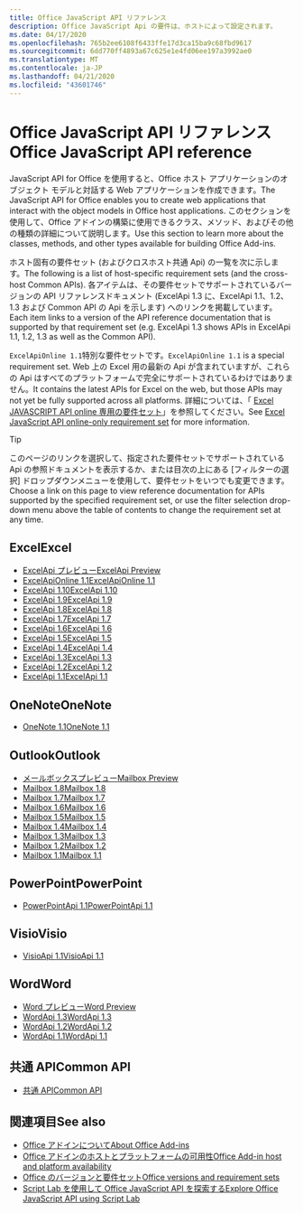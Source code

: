 ```yaml
---
title: Office JavaScript API リファレンス
description: Office JavaScript Api の要件は、ホストによって設定されます。
ms.date: 04/17/2020
ms.openlocfilehash: 765b2ee6108f6433ffe17d3ca15ba9c68fbd9617
ms.sourcegitcommit: 6dd770ff4893a67c625e1e4fd06ee197a3992ae0
ms.translationtype: MT
ms.contentlocale: ja-JP
ms.lasthandoff: 04/21/2020
ms.locfileid: "43601746"
---
```

# <a name="office-javascript-api-reference"></a><span data-ttu-id="b546a-103">Office JavaScript API リファレンス</span><span class="sxs-lookup"><span data-stu-id="b546a-103">Office JavaScript API reference</span></span>

<span data-ttu-id="b546a-104">JavaScript API for Office を使用すると、Office ホスト アプリケーションのオブジェクト モデルと対話する Web アプリケーションを作成できます。</span><span class="sxs-lookup"><span data-stu-id="b546a-104">The JavaScript API for Office enables you to create web applications that interact with the object models in Office host applications.</span></span> <span data-ttu-id="b546a-105">このセクションを使用して、Office アドインの構築に使用できるクラス、メソッド、およびその他の種類の詳細について説明します。</span><span class="sxs-lookup"><span data-stu-id="b546a-105">Use this section to learn more about the classes, methods, and other types available for building Office Add-ins.</span></span>

<span data-ttu-id="b546a-106">ホスト固有の要件セット (およびクロスホスト共通 Api) の一覧を次に示します。</span><span class="sxs-lookup"><span data-stu-id="b546a-106">The following is a list of host-specific requirement sets (and the cross-host Common APIs).</span></span> <span data-ttu-id="b546a-107">各アイテムは、その要件セットでサポートされているバージョンの API リファレンスドキュメント (ExcelApi 1.3 に、ExcelApi 1.1、1.2、1.3 および Common API の Api を示します) へのリンクを掲載しています。</span><span class="sxs-lookup"><span data-stu-id="b546a-107">Each item links to a version of the API reference documentation that is supported by that requirement set (e.g. ExcelApi 1.3 shows APIs in ExcelApi 1.1, 1.2, 1.3 as well as the Common API).</span></span>

<span data-ttu-id="b546a-108">`ExcelApiOnline 1.1`特別な要件セットです。</span><span class="sxs-lookup"><span data-stu-id="b546a-108">`ExcelApiOnline 1.1` is a special requirement set.</span></span> <span data-ttu-id="b546a-109">Web 上の Excel 用の最新の Api が含まれていますが、これらの Api はすべてのプラットフォームで完全にサポートされているわけではありません。</span><span class="sxs-lookup"><span data-stu-id="b546a-109">It contains the latest APIs for Excel on the web, but those APIs may not yet be fully supported across all platforms.</span></span> <span data-ttu-id="b546a-110">詳細については、「 [Excel JAVASCRIPT API online 専用の要件セット](/office/dev/add-ins/reference/requirement-sets/excel-api-online-requirement-set)」を参照してください。</span><span class="sxs-lookup"><span data-stu-id="b546a-110">See [Excel JavaScript API online-only requirement set](/office/dev/add-ins/reference/requirement-sets/excel-api-online-requirement-set) for more information.</span></span>

> [!TIP]
> <span data-ttu-id="b546a-111">このページのリンクを選択して、指定された要件セットでサポートされている Api の参照ドキュメントを表示するか、または目次の上にある [フィルターの選択] ドロップダウンメニューを使用して、要件セットをいつでも変更できます。</span><span class="sxs-lookup"><span data-stu-id="b546a-111">Choose a link on this page to view reference documentation for APIs supported by the specified requirement set, or use the filter selection drop-down menu above the table of contents to change the requirement set at any time.</span></span>

## <a name="excel"></a><span data-ttu-id="b546a-112">Excel</span><span class="sxs-lookup"><span data-stu-id="b546a-112">Excel</span></span>

- [<span data-ttu-id="b546a-113">ExcelApi プレビュー</span><span class="sxs-lookup"><span data-stu-id="b546a-113">ExcelApi Preview</span></span>](/javascript/api/excel?view=excel-js-preview)
- [<span data-ttu-id="b546a-114">ExcelApiOnline 1.1</span><span class="sxs-lookup"><span data-stu-id="b546a-114">ExcelApiOnline 1.1</span></span>](/javascript/api/excel?view=excel-js-online)
- [<span data-ttu-id="b546a-115">ExcelApi 1.10</span><span class="sxs-lookup"><span data-stu-id="b546a-115">ExcelApi 1.10</span></span>](/javascript/api/excel?view=excel-js-1.10)
- [<span data-ttu-id="b546a-116">ExcelApi 1.9</span><span class="sxs-lookup"><span data-stu-id="b546a-116">ExcelApi 1.9</span></span>](/javascript/api/excel?view=excel-js-1.9)
- [<span data-ttu-id="b546a-117">ExcelApi 1.8</span><span class="sxs-lookup"><span data-stu-id="b546a-117">ExcelApi 1.8</span></span>](/javascript/api/excel?view=excel-js-1.8)
- [<span data-ttu-id="b546a-118">ExcelApi 1.7</span><span class="sxs-lookup"><span data-stu-id="b546a-118">ExcelApi 1.7</span></span>](/javascript/api/excel?view=excel-js-1.7)
- [<span data-ttu-id="b546a-119">ExcelApi 1.6</span><span class="sxs-lookup"><span data-stu-id="b546a-119">ExcelApi 1.6</span></span>](/javascript/api/excel?view=excel-js-1.6)
- [<span data-ttu-id="b546a-120">ExcelApi 1.5</span><span class="sxs-lookup"><span data-stu-id="b546a-120">ExcelApi 1.5</span></span>](/javascript/api/excel?view=excel-js-1.5)
- [<span data-ttu-id="b546a-121">ExcelApi 1.4</span><span class="sxs-lookup"><span data-stu-id="b546a-121">ExcelApi 1.4</span></span>](/javascript/api/excel?view=excel-js-1.4)
- [<span data-ttu-id="b546a-122">ExcelApi 1.3</span><span class="sxs-lookup"><span data-stu-id="b546a-122">ExcelApi 1.3</span></span>](/javascript/api/excel?view=excel-js-1.3)
- [<span data-ttu-id="b546a-123">ExcelApi 1.2</span><span class="sxs-lookup"><span data-stu-id="b546a-123">ExcelApi 1.2</span></span>](/javascript/api/excel?view=excel-js-1.2)
- [<span data-ttu-id="b546a-124">ExcelApi 1.1</span><span class="sxs-lookup"><span data-stu-id="b546a-124">ExcelApi 1.1</span></span>](/javascript/api/excel?view=excel-js-1.1)

## <a name="onenote"></a><span data-ttu-id="b546a-125">OneNote</span><span class="sxs-lookup"><span data-stu-id="b546a-125">OneNote</span></span>

- [<span data-ttu-id="b546a-126">OneNote 1.1</span><span class="sxs-lookup"><span data-stu-id="b546a-126">OneNote 1.1</span></span>](/javascript/api/onenote?view=onenote-js-1.1)

## <a name="outlook"></a><span data-ttu-id="b546a-127">Outlook</span><span class="sxs-lookup"><span data-stu-id="b546a-127">Outlook</span></span>

- [<span data-ttu-id="b546a-128">メールボックスプレビュー</span><span class="sxs-lookup"><span data-stu-id="b546a-128">Mailbox Preview</span></span>](/javascript/api/outlook?view=outlook-js-preview)
- [<span data-ttu-id="b546a-129">Mailbox 1.8</span><span class="sxs-lookup"><span data-stu-id="b546a-129">Mailbox 1.8</span></span>](/javascript/api/outlook?view=outlook-js-1.8)
- [<span data-ttu-id="b546a-130">Mailbox 1.7</span><span class="sxs-lookup"><span data-stu-id="b546a-130">Mailbox 1.7</span></span>](/javascript/api/outlook?view=outlook-js-1.7)
- [<span data-ttu-id="b546a-131">Mailbox 1.6</span><span class="sxs-lookup"><span data-stu-id="b546a-131">Mailbox 1.6</span></span>](/javascript/api/outlook?view=outlook-js-1.6)
- [<span data-ttu-id="b546a-132">Mailbox 1.5</span><span class="sxs-lookup"><span data-stu-id="b546a-132">Mailbox 1.5</span></span>](/javascript/api/outlook?view=outlook-js-1.5)
- [<span data-ttu-id="b546a-133">Mailbox 1.4</span><span class="sxs-lookup"><span data-stu-id="b546a-133">Mailbox 1.4</span></span>](/javascript/api/outlook?view=outlook-js-1.4)
- [<span data-ttu-id="b546a-134">Mailbox 1.3</span><span class="sxs-lookup"><span data-stu-id="b546a-134">Mailbox 1.3</span></span>](/javascript/api/outlook?view=outlook-js-1.3)
- [<span data-ttu-id="b546a-135">Mailbox 1.2</span><span class="sxs-lookup"><span data-stu-id="b546a-135">Mailbox 1.2</span></span>](/javascript/api/outlook?view=outlook-js-1.2)
- [<span data-ttu-id="b546a-136">Mailbox 1.1</span><span class="sxs-lookup"><span data-stu-id="b546a-136">Mailbox 1.1</span></span>](/javascript/api/outlook?view=outlook-js-1.1)

## <a name="powerpoint"></a><span data-ttu-id="b546a-137">PowerPoint</span><span class="sxs-lookup"><span data-stu-id="b546a-137">PowerPoint</span></span>

- [<span data-ttu-id="b546a-138">PowerPointApi 1.1</span><span class="sxs-lookup"><span data-stu-id="b546a-138">PowerPointApi 1.1</span></span>](/javascript/api/powerpoint?view=powerpoint-js-1.1)

## <a name="visio"></a><span data-ttu-id="b546a-139">Visio</span><span class="sxs-lookup"><span data-stu-id="b546a-139">Visio</span></span>

- [<span data-ttu-id="b546a-140">VisioApi 1.1</span><span class="sxs-lookup"><span data-stu-id="b546a-140">VisioApi 1.1</span></span>](/javascript/api/visio?view=visio-js-1.1)

## <a name="word"></a><span data-ttu-id="b546a-141">Word</span><span class="sxs-lookup"><span data-stu-id="b546a-141">Word</span></span>

- [<span data-ttu-id="b546a-142">Word プレビュー</span><span class="sxs-lookup"><span data-stu-id="b546a-142">Word Preview</span></span>](/javascript/api/word?view=word-js-preview)
- [<span data-ttu-id="b546a-143">WordApi 1.3</span><span class="sxs-lookup"><span data-stu-id="b546a-143">WordApi 1.3</span></span>](/javascript/api/word?view=word-js-1.3)
- [<span data-ttu-id="b546a-144">WordApi 1.2</span><span class="sxs-lookup"><span data-stu-id="b546a-144">WordApi 1.2</span></span>](/javascript/api/word?view=word-js-1.2)
- [<span data-ttu-id="b546a-145">WordApi 1.1</span><span class="sxs-lookup"><span data-stu-id="b546a-145">WordApi 1.1</span></span>](/javascript/api/word?view=word-js-1.1)

## <a name="common-api"></a><span data-ttu-id="b546a-146">共通 API</span><span class="sxs-lookup"><span data-stu-id="b546a-146">Common API</span></span>

- [<span data-ttu-id="b546a-147">共通 API</span><span class="sxs-lookup"><span data-stu-id="b546a-147">Common API</span></span>](/javascript/api/office?view=common-js)

## <a name="see-also"></a><span data-ttu-id="b546a-148">関連項目</span><span class="sxs-lookup"><span data-stu-id="b546a-148">See also</span></span>

- [<span data-ttu-id="b546a-149">Office アドインについて</span><span class="sxs-lookup"><span data-stu-id="b546a-149">About Office Add-ins</span></span>](/office/dev/add-ins/overview)
- [<span data-ttu-id="b546a-150">Office アドインのホストとプラットフォームの可用性</span><span class="sxs-lookup"><span data-stu-id="b546a-150">Office Add-in host and platform availability</span></span>](/office/dev/add-ins/overview/office-add-in-availability)
- [<span data-ttu-id="b546a-151">Office のバージョンと要件セット</span><span class="sxs-lookup"><span data-stu-id="b546a-151">Office versions and requirement sets</span></span>](/office/dev/add-ins/develop/office-versions-and-requirement-sets)
- [<span data-ttu-id="b546a-152">Script Lab を使用して Office JavaScript API を探索する</span><span class="sxs-lookup"><span data-stu-id="b546a-152">Explore Office JavaScript API using Script Lab</span></span>](/office/dev/add-ins/overview/explore-with-script-lab)
